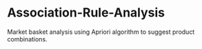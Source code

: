 # Association-Rule-Analysis
Market basket analysis using Apriori algorithm to suggest product combinations.
